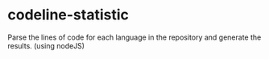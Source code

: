 # codeline-statistic
Parse the lines of code for each language in the repository and generate the results. (using nodeJS)
